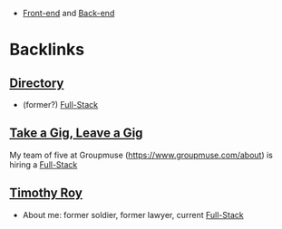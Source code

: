 - [Front-end](<Front-end.md>) and [Back-end](<Back-end.md>)

# Backlinks
## [Directory](<Directory.md>)
- (former?) [Full-Stack](<Full-Stack.md>)

## [Take a Gig, Leave a Gig](<Take a Gig, Leave a Gig.md>)
My team of five at Groupmuse (https://www.groupmuse.com/about) is hiring a [Full-Stack](<Full-Stack.md>)

## [Timothy Roy](<Timothy Roy.md>)
- About me: former soldier, former lawyer, current [Full-Stack](<Full-Stack.md>)

